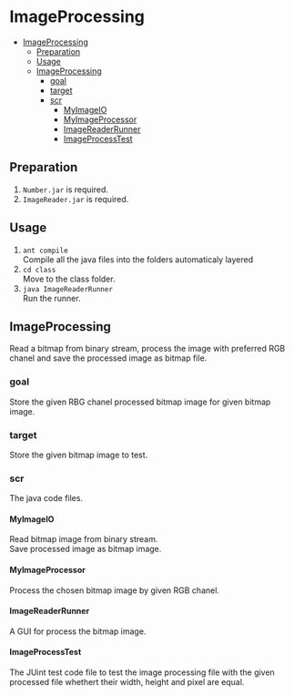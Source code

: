 # ImageProcessing
<!-- TOC -->

- [ImageProcessing](#imageprocessing)
    - [Preparation](#preparation)
    - [Usage](#usage)
    - [ImageProcessing](#imageprocessing-1)
        - [goal](#goal)
        - [target](#target)
        - [scr](#scr)
            - [MyImageIO](#myimageio)
            - [MyImageProcessor](#myimageprocessor)
            - [ImageReaderRunner](#imagereaderrunner)
            - [ImageProcessTest](#imageprocesstest)

<!-- /TOC -->

## Preparation

1. ```Number.jar``` is required.
1. ```ImageReader.jar``` is required.

## Usage

1. ```ant compile```   
    Compile all the java files into the folders automaticaly layered
1. ```cd class```  
    Move to the class folder.  
1. ```java ImageReaderRunner```  
    Run the runner.

## ImageProcessing

Read a bitmap from binary stream, process the image with preferred RGB chanel and save the processed image as bitmap file.

### goal

Store the given RBG chanel processed bitmap image for given bitmap image.

### target

Store the given bitmap image to test.

### scr

The java code files.

#### MyImageIO

Read bitmap image from binary stream.  
Save processed image as bitmap image.

#### MyImageProcessor

Process the chosen bitmap image by given RGB chanel.

#### ImageReaderRunner

A GUI for process the bitmap image.

#### ImageProcessTest

The JUint test code file to test the image processing file with the given processed file whethert their width, height and pixel are equal.
